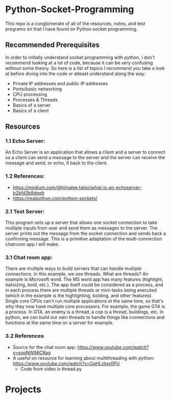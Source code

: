 # Python-Socket-Programming

This repo is a conglomerate of all of the resources, notes, and test programs on that I have found on Python socket programming.

## Recommended Prerequisites

In order to initially understand socket programming with python, I don't recommend looking at a lot of code, because it can be very confusing without some theory. So here is a list of topics I recommend you take a look at before diving into the code or atleast understand along the way:

- Private IP addresses and public IP addresses
- Ports/basic networking
- CPU processing
- Processes & Threads
- Basics of a server
- Basics of a client

## Resources

### 1.1 Echo Server:

An Echo Server is an application that allows a client and a server to connect so a client can send a message to the server and the server can receive the message and send, or echo, it back to the client.

### 1.2 References:

- https://medium.com/@himalee.tailor/what-is-an-echoserver-b2bfd3b8deeb
- https://realpython.com/python-sockets/

### 2.1 Test Server:

This program sets up a server that allows one socket connection to take multiple inputs from user and send them as messages to the server. The server prints out the message from the socket connection and sends back a confirming message. This is a primitive adaptation of the multi-connection chatroom app I will make. 

### 3.1 Chat room app:
There are mulitple ways to build servers that can handle multiple connections. In this example, we use threads. What are threads? An example is Microsoft word. The MS word app has many features (highlight, italisizing, bold, etc.). The app itself could be considered as a process, and in each process there are multiple threads or mini-tasks being executed (which in the example is the highlighting, bolding, and other features). Single core CPUs can't run multiple applications at the same time, so that's why they now have multiple core processors. For example, the game GTA is a process. In GTA, an enemy is a thread, a cop is a thread, buildings, etc. In python, we can build our own threads to handle things like connections and functions at the same time on a server for example.

### 3.2 References
- Source for the chat room app: https://www.youtube.com/watch?v=sopNW98CRag
- A useful on resource for learning about multithreading with python: https://www.youtube.com/watch?v=GqHLztqy0PU
    - Code from video is thread.py

# Projects



